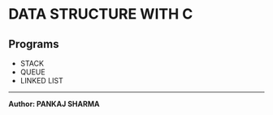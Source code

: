 # DATA STRUCTURE WITH C

<h2> Programs </h2>
<ul> 
  <li> STACK </li>
  <li> QUEUE </li>
  <li> LINKED LIST </li>
</ul>


<hr>

<strong> Author: <b> PANKAJ SHARMA </b></strong>
